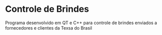 # Controle de Brindes
Programa desenvolvido em QT e C++ para controle de brindes enviados a fornecedores e clientes da Texsa do Brasil

